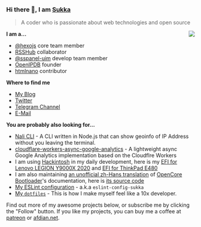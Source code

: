 ### Hi there 👋, I am [Sukka](https://skk.moe)

> A coder who is passionate about web technologies and open source

<img src="https://github-readme-stats-mrdulin.vercel.app/api?username=sukkaw&show_icons=true&hide_border=true&icon_color=586069&title_color=60696f" align="right">

**I am a...**

- [@hexojs](https://github.com/hexojs) core team member
- [RSSHub](https://github.com/hexojs) collaborator
- [@sspanel-uim](https://github.com/sspanel-uim) develop team member
- [OpenIPDB](https://github.com/OpenIPDB) founder
- [htmlnano](https://github.com/posthtml/htmlnano) contributor

**Where to find me**

- [My Blog](https://blog.skk.moe)
- [Twitter](https://twitter.com/isukkaw)
- [Telegram Channel](https://t.me/s/sukkachannel)
- [E-Mail](mailto:github_at_skk_dot_moe)

**You are probably also looking for...**

- [Nali CLI](https://github.com/SukkaW/nali-cli) - A CLI written in Node.js that can show geoinfo of IP Address without you leaving the terminal.
- [cloudflare-workers-async-google-analytics](https://github.com/SukkaW/cloudflare-workers-async-google-analytics) - A lightweight async Google Analytics implementation based on the Cloudflre Workers
- I am using [Hackintosh](https://en.wikipedia.org/wiki/Hackintosh) in my daily development, here is my [EFI for Lenovo LEGION Y9000X 2020](https://github.com/SukkaW/Lenovo-Y9000X-Hackintosh) and [EFI for ThinkPad E480](https://github.com/SukkaW/ThinkPad-E480-Hackintosh)
- I am also maintaining [an unofficial zh-Hans translation](https://oc.skk.moe) of [OpenCore Bootloader](https://github.com/acidanthera/OpenCorePkg)'s documentation, here is [its source code](https://github.com/SukkaW/OpenCore-Document-zh_Hans)
- [My ESLint configuration](https://github.com/SukkaW/eslint-config-sukka) - a.k.a `eslint-config-sukka`
- [My `dotfiles`](https://github.com/SukkaW/dotfiles) - This is how I make myself feel like a 10x developer.

Find out more of my awesome projects below, or subscribe me by clicking the "Follow" button. If you like my projects, you can buy me a coffee at [patreon](https://www.patreon.com/sukkaw) or [afdian.net](https://afdian.net/@sukka).
